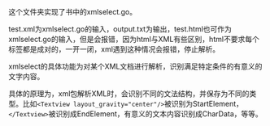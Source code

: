 这个文件夹实现了书中的xmlselect.go。

test.xml为xmlselect.go的输入，output.txt为输出，test.html也可作为xmlselect.go的输入，但是会报错，因为html与XML有些区别，html不要求每个标签都是成对的，一开一闭，xml遇到这种情况会报错，停止解析。

xmlselect的具体功能为对某个XML文档进行解析，识别满足特定条件的有意义的文字内容。

具体的原理为，xml包解析XML时，会识别不同的文法结构，并保存为不同的类型。比如`<Textview layout_gravity="center"/>`被识别为StartElement，`</Textview>`被识别成EndElement，有意义的文本内容识别成CharData，等等。


